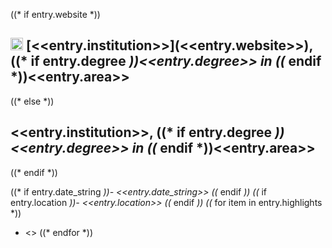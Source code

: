 ((* if entry.website *))
## <img src="https://www.google.com/s2/favicons?domain=<<entry.website>>" alt="<<entry.institution>>" height="20"/> [<<entry.institution>>](<<entry.website>>), ((* if entry.degree *))<<entry.degree>> in ((* endif *))<<entry.area>>
((* else *))
## <<entry.institution>>, ((* if entry.degree *))<<entry.degree>> in ((* endif *))<<entry.area>>
((* endif *)) 

((* if entry.date_string *))- <<entry.date_string>>
((* endif *))
((* if entry.location *))- <<entry.location>>
((* endif *))
((* for item in entry.highlights *))
- <<item>>
((* endfor *))
